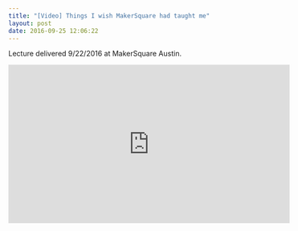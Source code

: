 ```yaml
---
title: "[Video] Things I wish MakerSquare had taught me"
layout: post
date: 2016-09-25 12:06:22
---
```

Lecture delivered 9/22/2016 at MakerSquare Austin. 

<iframe width="560" height="315" src="https://www.youtube.com/embed/pBfjKy5VcnM" frameborder="0" allowfullscreen></iframe>
